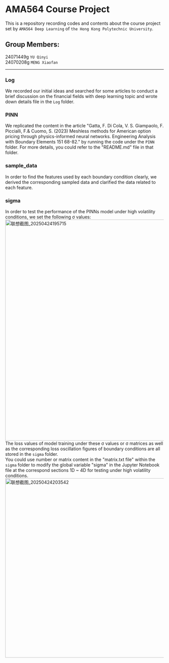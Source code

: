 # AMA564 Course Project
This is a repository recording codes and contents about the course project set by `AMA564 Deep Learning` of `the Hong Kong Polytechnic University`.

## Group Members:
24071449g  `YU Qinyi`  <br>
24070208g  `MENG Xiaofan`

---

### Log
We recorded our initial ideas and searched for some articles to conduct a brief discussion on the financial fields with deep learning topic and wrote down details file in the `Log` folder.

### PINN
We replicated the content in the article "Gatta, F. Di Cola, V. S. Giampaolo, F. Piccialli, F.& Cuomo, S. (2023) Meshless methods for American option pricing through physics-informed neural networks. Engineering Analysis with Boundary Elements 151 68-82." by running the code under the `PINN` folder. For more details, you could refer to the "README.md" file in that folder.

### sample_data
In order to find the features used by each boundary condition clearly, we derived the corresponding sampled data and clarified the data related to each feature. 

### sigma
In order to test the performance of the PINNs model under high volatility conditions, we set the following σ values:
<img width="700" alt="联想截图_20250424195715" src="https://github.com/user-attachments/assets/eb8d4558-ba92-4857-8cc2-df3439eda075" />  <br>
The loss values of model training under these σ values or σ matrices as well as the corresponding loss oscillation figures of boundary conditions are all stored in the `sigma` folder.  <br>
You could use number or matrix content in the "matrix.txt file" within the `sigma` folder to modify the global variable "sigma" in the Jupyter Notebook file at the correspond sections 1D ~ 4D for testing under high volatility conditions.  <br>
<img width="568" alt="联想截图_20250424203542" src="https://github.com/user-attachments/assets/480f5be3-3f80-4a3e-8aed-29460c222f9c" />
